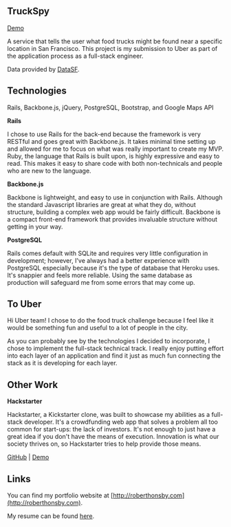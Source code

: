 ## TruckSpy

[Demo](https://truckspy.herokuapp.com)

A service that tells the user what food trucks might be found near a specific location in San Francisco. This project is my submission to Uber as part of the application process as a full-stack engineer.

Data provided by [DataSF](https://data.sfgov.org/Permitting/Mobile-Food-Facility-Permit/rqzj-sfat).

## Technologies

Rails, Backbone.js, jQuery, PostgreSQL, Bootstrap, and Google Maps API

**Rails**

I chose to use Rails for the back-end because the framework is very RESTful and goes great with Backbone.js. It takes minimal time setting up and allowed for me to focus on what was really important to create my MVP. Ruby, the language that Rails is built upon, is highly expressive and easy to read. This makes it easy to share code with both non-technicals and people who are new to the language. 

**Backbone.js**

Backbone is lightweight, and easy to use in conjunction with Rails. Although the standard Javascript libraries are great at what they do, without structure, building a complex web app would be fairly difficult. Backbone is a compact front-end framework that provides invaluable structure without getting in your way. 

**PostgreSQL**

Rails comes default with SQLite and requires very little configuration in development; however, I've always had a better experience with PostgreSQL especially because it's the type of database that Heroku uses. It's snappier and feels more reliable. Using the same database as production will safeguard me from some errors that may come up.

## To Uber

Hi Uber team! I chose to do the food truck challenge because I feel like it would be something fun and useful to a lot of people in the city. 

As you can probably see by the technologies I decided to incorporate, I chose to implement the full-stack technical track. I really enjoy putting effort into each layer of an application and find it just as much fun connecting the stack as it is developing for each layer. 

## Other Work

**Hackstarter** 

Hackstarter, a Kickstarter clone, was built to showcase my abilities as a full-stack developer. It's a crowdfunding web app that solves a problem all too common for start-ups: the lack of investors. It's not enough to just have a great idea if you don't have the means of execution. Innovation is what our society thrives on, so Hackstarter tries to help provide those means.

[GitHub](https://github.com/rhonsby/hackstarter) | [Demo](http://hackstarter.co)

## Links

You can find my portfolio website at [http://roberthonsby.com](http://roberthonsby.com). 

My resume can be found [here](https://www.dropbox.com/s/7fhe1f7pxfhi8ur/resume.pdf).
 

